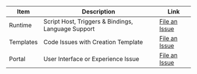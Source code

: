 | Item | Description | Link |
| --- | --- | --- |
| Runtime |Script Host, Triggers & Bindings, Language Support |[File an Issue](https://github.com/Azure/azure-webjobs-sdk-script/issues) |
| Templates |Code Issues with Creation Template |[File an Issue](https://github.com/Azure/azure-webjobs-sdk-templates/issues) |
| Portal |User Interface or Experience Issue |[File an Issue](https://github.com/ProjectKudu/AzureFunctionsPortal/issues) |

